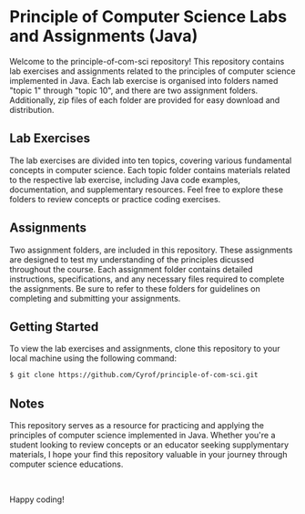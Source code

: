 # Principle of Computer Science Labs and Assignments (Java)

Welcome to the principle-of-com-sci repository! This repository contains lab exercises and assignments related to the principles of computer science implemented in Java. Each lab exercise is organised into folders named "topic 1" through "topic 10", and there are two assignment folders. Additionally, zip files of each folder are provided for easy download and distribution.

## Lab Exercises

The lab exercises are divided into ten topics, covering various fundamental concepts in computer science. Each topic folder contains materials related to the respective lab exercise, including Java code examples, documentation, and supplementary resources. Feel free to explore these folders to review concepts or practice coding exercises.

## Assignments 

Two assignment folders, are included in this repository. These assignments are designed to test my understanding of the principles dicussed throughout the course. Each assignment folder contains detailed instructions, specifications, and any necessary files required to complete the assignments. Be sure to refer to these folders for guidelines on completing and submitting your assignments.

## Getting Started

To view the lab exercises and assignments, clone this repository to your local machine using the following command: 

```bash
$ git clone https://github.com/Cyrof/principle-of-com-sci.git
```

## Notes

This repository serves as a resource for practicing and applying the principles of computer science implemented in Java. Whether you're a student looking to review concepts or an educator seeking supplymentary materials, I hope your find this repository valuable in your journey through computer science educations.

<br>

Happy coding!